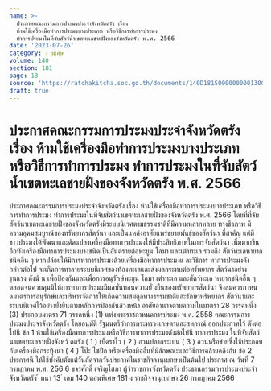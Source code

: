 ```yaml
---
name: >-
  ประกาศคณะกรรมการประมงประจำจังหวัดตรัง เรื่อง
  ห้ามใช้เครื่องมือทำการประมงบางประเภท หรือวิธีการทำการประมง
  ทำการประมงในที่จับสัตว์น้ำเขตทะเลชายฝั่งของจังหวัดตรัง พ.ศ. 2566
date: '2023-07-26'
category: ง พิเศษ
volume: 140
section: 181
page: 13
source: 'https://ratchakitcha.soc.go.th/documents/140D181S0000000001300.pdf'
draft: true
---
```


# ประกาศคณะกรรมการประมงประจำจังหวัดตรัง เรื่อง ห้ามใช้เครื่องมือทำการประมงบางประเภท หรือวิธีการทำการประมง ทำการประมงในที่จับสัตว์น้ำเขตทะเลชายฝั่งของจังหวัดตรัง พ.ศ. 2566

ประกาศคณะกรรมการประมงประจำจังหวัดตรัง เรื่อง ห้ามใช้เครื่องมือทำการประมงบางประเภท หรือวิธีการทำการประมง ทำการประมงในที่จับสัตว์นาเขตทะเลชายฝั่งของจังหวัดตรัง พ.ศ. 2566 โดยที่ที่จับสัตว์นาเขตทะเลชายฝั่งของจังหวัดตรังมีระบบนิเวศตามธรรมชาติที่มีความหลากหลาย ทางชีวภาพ มีความอุดมสมบูรณ์ของทรัพยากรสัตว์นา และเป็นแหล่งอาศัยแพร่ขยายพันธุ์ของสัตว์นา ที่สาคัญ แต่มีชาวประมงได้พัฒนาและดัดแปลงเครื่องมือทาการประมงให้มีประสิทธิภาพในการจับสัตว์นา เพิ่มมากขึน อีกทังเครื่องมือทาการประมงบางชนิดเป็นอันตรายต่อพะยูน โลมา และเต่าทะเล รวมถึง สัตว์ทะเลหายากชนิดอื่น ๆ หากปล่อยให้มีการทาการประมงด้วยเครื่องมือทาการประมงแ ละวิธีการ ทาการประมงดังกล่าวต่อไป จะเกิดการทาลายระบบนิเวศของท้องทะเลและส่งผลกระทบต่อทรัพยากร สัตว์นาอย่างรุนแรง ดังนั น เพื่อป้องกันและเพื่อการอนุรักษ์พะยูน โลมา เต่าทะเล และสัตว์ทะเล หายากชนิดอื่น ๆ ตลอดจนควบคุมมิให้การทาการประมงมีผลบั่นทอนความยั่ งยืนของทรัพยากรสัตว์นา จึงสมควรกาหนดมาตรการอนุรักษ์และบริหารจัดการให้เกิดความสมดุลทางธรรมชาติและรักษาทรัพยากร สัตว์นาและระบบนิเวศไว้อย่างยั่งยืนตามหลักการป้องกันล่วงหน้า อาศัยอานาจตามความในมาตรา 28 วรรคหนึ่ง (3) ประกอบมาตรา 71 วรรคหนึ่ง (1) แห่งพระราชกาหนดการประมง พ.ศ. 2558 คณะกรรมการประมงประจาจังหวัดตรัง โดยอนุมัติ รัฐมนตรีว่าการกระทรวงเกษตรและสหกรณ์ ออกประกาศไว้ ดังต่อไปนี ข้อ 1 ห้ามใช้เครื่องมือทาการประมงหรือวิธีการทาการประมงดังต่อไปนี ทาการประมง ในที่จับสัตว์นาเขตทะเลชายฝั่งจังหวั ดตรัง ( 1 ) เบ็ดราไว ( 2 ) อวนปลากระเบน ( 3 ) อวนหรือข่ายซึ่งใช้ประกอบกับเครื่องมือกระทุ้งนา ( 4 ) โป๊ะ ไซปีก หรือเครื่องมืออื่นที่มีลักษณะและวิธีการคล้ายคลึงกัน ข้อ 2 ประกาศนี ให้ใช้บังคับตังแต่วันถัดจากวันประกาศในราชกิจจานุเบกษาเป็นต้นไป ประกาศ ณ วันที่ 7 กรกฎาคม พ.ศ. 256 6 ขจรศักดิ์ เจริญโสภา ผู้ว่าราชการจังหวัดตรัง ประธานกรรมการประมงประจำจังหวัดตรัง ้ หนา 13 ่ เลม 140 ตอนพิเศษ 181 ง ราชกิจจานุเบกษา 26 กรกฎาคม 2566
